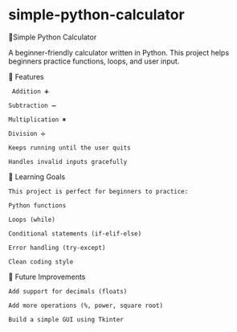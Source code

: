 # simple-python-calculator

 🧮Simple Python Calculator 
 
 A beginner-friendly calculator written in Python. This project helps beginners practice functions, loops, and user input.

🚀 Features

     Addition ➕

    Subtraction ➖

    Multiplication ✖️

    Division ➗
    
    Keeps running until the user quits
    
    Handles invalid inputs gracefully

🎯 Learning Goals

    This project is perfect for beginners to practice:
    
    Python functions
    
    Loops (while)
    
    Conditional statements (if-elif-else)
    
    Error handling (try-except)
    
    Clean coding style

📌 Future Improvements

    Add support for decimals (floats)
    
    Add more operations (%, power, square root)
    
    Build a simple GUI using Tkinter


